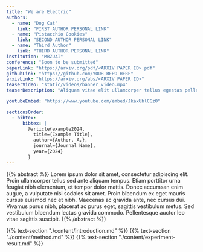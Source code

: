 ```yaml
---
title: "We are Electric"
authors:
  - name: "Dog Cat"
    link: "FIRST AUTHOR PERSONAL LINK"
  - name: "Pistacchio Cookies"
    link: "SECOND AUTHOR PERSONAL LINK"
  - name: "Third Author"
    link: "THIRD AUTHOR PERSONAL LINK"
institution: "MBZUAI"
conference: "Soon to be submitted"
paperLink: "https://arxiv.org/pdf/<ARXIV PAPER ID>.pdf"
githubLink: "https://github.com/YOUR REPO HERE"
arxivLink: "https://arxiv.org/abs/<ARXIV PAPER ID>"
teaserVideo: "static/videos/banner_video.mp4"
teaserDescription: "Aliquam vitae elit ullamcorper tellus egestas pellentesque."

youtubeEmbed: "https://www.youtube.com/embed/JkaxUblCGz0"

sectionsOrder:
  - bibtex:
      bibtex: |
        @article{example2024,
          title={Example Title},
          author={Author, A.},
          journal={Journal Name},
          year={2024}
        }
---
```


{{% abstract %}}
Lorem ipsum dolor sit amet, consectetur adipiscing elit. Proin ullamcorper tellus sed ante aliquam tempus. Etiam porttitor urna feugiat nibh elementum, et tempor dolor mattis. Donec accumsan enim augue, a vulputate nisi sodales sit amet. Proin bibendum ex eget mauris cursus euismod nec et nibh. Maecenas ac gravida ante, nec cursus dui. Vivamus purus nibh, placerat ac purus eget, sagittis vestibulum metus. Sed vestibulum bibendum lectus gravida commodo. Pellentesque auctor leo vitae sagittis suscipit.
{{% /abstract %}}

{{% text-section "./content/introduction.md" %}}
{{% text-section "./content/method.md" %}}
{{% text-section "./content/experiment-result.md" %}}

